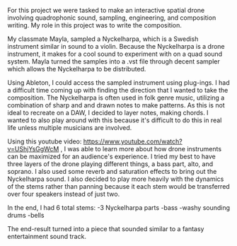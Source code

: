 For this project we were tasked to make an interactive spatial drone involving quadrophonic sound, sampling, engineering, and composition writing. My role in this project was to write the composition.

My classmate Mayla, sampled a Nyckelharpa, which is a Swedish instrument similar in sound to a violin. Because the Nyckelharpa is a drone instrument, it makes for a cool sound to experiment with on a quad sound system. Mayla turned the samples into a .vst file through decent sampler which allows the Nyckelharpa to be distributed. 

Using Ableton, I could access the sampled instrument using plug-ings. I had a difficult time coming up with finding the direction that I wanted to take the composition. The Nyckelharpa is often used in folk genre music, utilizing a combination of sharp and and drawn notes to make patterns. As this is not ideal to recreate on a DAW, I decided to layer notes, making chords. I wanted to also play around with this because it's difficult to do this in real life unless multiple musicians are involved. 

Using this youtube video: https://www.youtube.com/watch?v=UShjYsGgWcM , I was able to learn more about how drone instruments can be maximized for an audience's experience. I tried my best to have three layers of the drone playing different things, a bass part, alto, and soprano. I also used some reverb and saturation effects to bring out the Nyckelharpa sound. I also decided to play more heavily with the dynamics of the stems rather than panning because it each stem would be transferred over four speakers instead of just two.

In the end, I had 6 total stems:
  -3 Nyckelharpa parts
  -bass
  -washy sounding drums
  -bells

The end-result turned into a piece that sounded similar to a fantasy entertainment sound track. 
